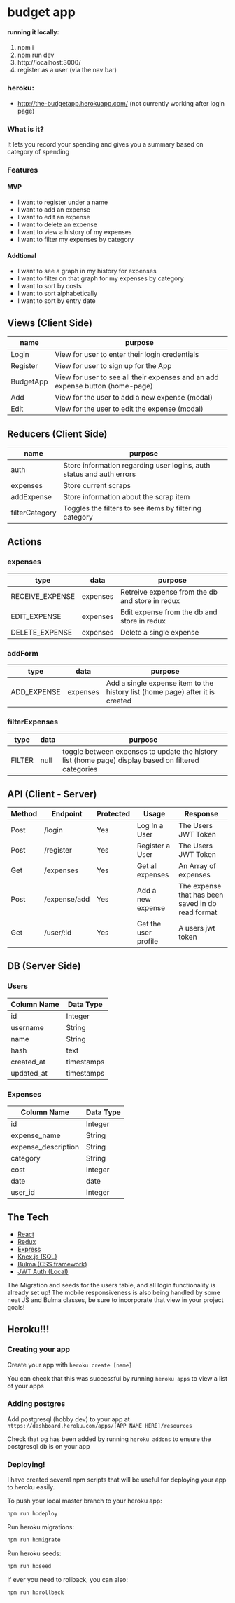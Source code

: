 # budget app

#### running it locally:
1. npm i
2. npm run dev
3. http://localhost:3000/
4. register as a user (via the nav bar)

### heroku:
- http://the-budgetapp.herokuapp.com/ (not currently working after login page)

### What is it?
It lets you record your spending and gives you a summary based on category of spending

### Features
#### MVP
* I want to register under a name
* I want to add an expense
* I want to edit an expense
* I want to delete an expense
* I want to view a history of my expenses
* I want to filter my expenses by category

#### Addtional
* I want to see a graph in my history for expenses
* I want to filter on that graph for my expenses by category
* I want to sort by costs
* I want to sort alphabetically
* I want to sort by entry date

## Views (Client Side)
  | name | purpose |
  | --- | --- |
  | Login | View for user to enter their login credentials |
  | Register | View for user to sign up for the App |
  | BudgetApp | View for user to see all their expenses and an add expense button (home-page) |
  | Add | View for the user to add a new expense (modal) |
  | Edit | View for the user to edit the expense (modal)


## Reducers (Client Side)
  | name | purpose |
  | --- | --- |
  | auth | Store information regarding user logins, auth status and auth errors |
  | expenses | Store current scraps |
  | addExpense | Store information about the scrap item |
  | filterCategory | Toggles the filters to see items by filtering category |

 ## Actions

 ### expenses

 | type | data | purpose |
 | --- | --- | --- |
 | RECEIVE_EXPENSE | expenses | Retreive expense from the db and store in redux |
 | EDIT_EXPENSE | expenses | Edit expense from the db and store in redux |
 | DELETE_EXPENSE | expenses | Delete a single expense |
 

 ### addForm
 | type | data | purpose |
 | --- | --- | --- |
 | ADD_EXPENSE | expenses | Add a single expense item to the history list (home page) after it is created |

 ### filterExpenses
  | type | data | purpose |
| --- | --- | --- |
| FILTER | null | toggle between expenses to update the history list (home page) display based on filtered categories  |

## API (Client - Server)

| Method | Endpoint | Protected | Usage | Response |
| --- | --- | --- | --- | --- |
| Post | /login | Yes | Log In a User | The Users JWT Token |
| Post | /register | Yes | Register a User | The Users JWT Token |
| Get | /expenses | Yes | Get all expenses | An Array of expenses |
| Post | /expense/add | Yes | Add a new expense | The expense that has been saved in db read format |
| Get | /user/:id | Yes | Get the user profile | A users jwt token |

## DB (Server Side)


### Users
  | Column Name | Data Type |
  | --- | --- |
  | id | Integer |
  | username | String |
  | name | String |
  | hash | text |
  | created_at | timestamps |
  | updated_at | timestamps |

### Expenses 
  | Column Name | Data Type |
  | --- | --- |
  | id | Integer |
  | expense_name | String |
  | expense_description | String |
  | category | String |
  | cost | Integer |
  | date | date |
  | user_id | Integer |

## The Tech

* [React](https://reactjs.org/docs/getting-started.html)
* [Redux](https://redux.js.org/)
* [Express](https://expressjs.com/en/api.html)
* [Knex.js (SQL)](https://knexjs.org/)
* [Bulma (CSS framework)](https://bulma.io/documentation/)
* [JWT Auth (Local)](https://jwt.io/)

The Migration and seeds for the users table, and all login functionality is already set up!
The mobile responsiveness is also being handled by some neat JS and Bulma classes, be sure to incorporate that view in your project goals!


## Heroku!!!

### Creating your app

Create your app with `heroku create [name]`

You can check that this was successful by running `heroku apps` to view a list of your apps


### Adding postgres

Add postgresql (hobby dev) to your app at `https://dashboard.heroku.com/apps/[APP NAME HERE]/resources`

Check that pg has been added by running `heroku addons` to ensure the postgresql db is on your app


### Deploying!

I have created several npm scripts that will be useful for deploying your app to heroku easily.

To push your local master branch to your heroku app:
```sh
npm run h:deploy
```

Run heroku migrations:
```sh
npm run h:migrate
```

Run heroku seeds:
```sh
npm run h:seed
```

If ever you need to rollback, you can also:
```sh
npm run h:rollback
